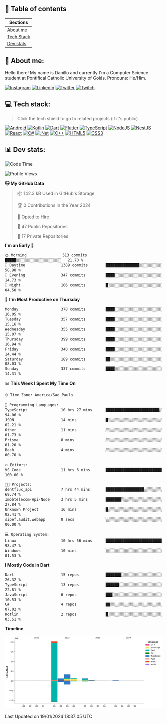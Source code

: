 ## 📃 Table of contents

|Sections|
|-|
|[About me](#about-me)|
|[Tech Stack](#tech-stack)|
|[Dev stats](#dev-stats)|

<a name="about-me"/>

## 🌈 About me:
Hello there! My name is Danillo and currently I'm a Computer Science student at Pontifical Catholic University of Goiás. Pronouns: He/Him.

[![Instagram](https://img.shields.io/badge/Instagram-%23E4405F.svg?logo=Instagram&logoColor=white)](https://instagram.com/danilloilggner)
[![LinkedIn](https://img.shields.io/badge/LinkedIn-%230077B5.svg?logo=linkedin&logoColor=white)](https://linkedin.com/in/danilloism)
[![Twitter](https://img.shields.io/badge/Twitter-%231DA1F2.svg?logo=Twitter&logoColor=white)](https://twitter.com/danilloism)
[![Twitch](https://img.shields.io/badge/Twitch-%239146FF.svg?logo=Twitch&logoColor=white)](https://twitch.tv/danilloism) 

<a name="tech-stack"/>

## 💻 Tech stack:
> Click the tech shield to go to related projects (if it's public)

[![Android](https://img.shields.io/badge/android-000?style=for-the-badge&logo=android)](#tech-stack)
[![Kotlin](https://img.shields.io/badge/kotlin-000?style=for-the-badge&logo=kotlin)](#tech-stack)
[![Dart](https://img.shields.io/badge/dart-000?style=for-the-badge&logo=dart)](https://github.com/danilloism/danilloism/blob/main/Flutter.md)
[![Flutter](https://img.shields.io/badge/Flutter-000?style=for-the-badge&logo=Flutter)](https://github.com/danilloism/danilloism/blob/main/Flutter.md)
[![TypeScript](https://img.shields.io/badge/typescript-000?style=for-the-badge&logo=typescript)](https://github.com/danilloism/danilloism/blob/main/Typescript.md)
[![NodeJS](https://img.shields.io/badge/node.js-000?style=for-the-badge&logo=node.js)](https://github.com/danilloism/danilloism/blob/main/Node.js.md)
[![NestJS](https://img.shields.io/badge/nestjs-000?style=for-the-badge&logo=nestjs)](https://github.com/danilloism/danilloism/blob/main/Nest.js.md)
[![React](https://img.shields.io/badge/react-000?style=for-the-badge&logo=react)](https://github.com/danilloism/danilloism/blob/main/React.md)
[![C#](https://img.shields.io/badge/c%23-000.svg?style=for-the-badge&logo=c-sharp)](#tech-stack)
[![.Net](https://img.shields.io/badge/.NET-000?style=for-the-badge&logo=.net)](#tech-stack)
[![C++](https://img.shields.io/badge/c++-000?style=for-the-badge&logo=c%2B%2B)](https://github.com/danilloism/danilloism/blob/main/C%2B%2B.md)
[![HTML5](https://img.shields.io/badge/html5-000?style=for-the-badge&logo=html5)](https://github.com/danilloism/danilloism/blob/main/Html.md)
[![CSS3](https://img.shields.io/badge/css3-000?style=for-the-badge&logo=css3)](https://github.com/danilloism/danilloism/blob/main/Css.md)

<a name="dev-stats"/>

## 📊 Dev stats:
<!---
[![](https://github-readme-stats.vercel.app/api?username=danilloism&theme=radical&hide_border=false&include_all_commits=false&count_private=false)](#)<br>
[![](https://github-readme-streak-stats.herokuapp.com/?user=danilloism&theme=radical&hide_border=false)](#)<br>
[![](https://github-readme-stats.vercel.app/api/top-langs/?username=danilloism&theme=radical&hide_border=false&include_all_commits=false&count_private=false&layout=compact)](#)<br>
--->
<!--START_SECTION:waka-->
![Code Time](http://img.shields.io/badge/Code%20Time-1%2C275%20hrs%2023%20mins-blue)

![Profile Views](http://img.shields.io/badge/Profile%20Views-0-blue)

**🐱 My GitHub Data** 

> 📦 142.3 kB Used in GitHub's Storage 
 > 
> 🏆 0 Contributions in the Year 2024
 > 
> 💼 Opted to Hire
 > 
> 📜 47 Public Repositories 
 > 
> 🔑 17 Private Repositories 
 > 
**I'm an Early 🐤** 

```text
🌞 Morning                513 commits         █████░░░░░░░░░░░░░░░░░░░░   21.78 % 
🌆 Daytime                1389 commits        ███████████████░░░░░░░░░░   58.98 % 
🌃 Evening                347 commits         ████░░░░░░░░░░░░░░░░░░░░░   14.73 % 
🌙 Night                  106 commits         █░░░░░░░░░░░░░░░░░░░░░░░░   04.50 % 
```
📅 **I'm Most Productive on Thursday** 

```text
Monday                   378 commits         ████░░░░░░░░░░░░░░░░░░░░░   16.05 % 
Tuesday                  357 commits         ████░░░░░░░░░░░░░░░░░░░░░   15.16 % 
Wednesday                355 commits         ████░░░░░░░░░░░░░░░░░░░░░   15.07 % 
Thursday                 399 commits         ████░░░░░░░░░░░░░░░░░░░░░   16.94 % 
Friday                   340 commits         ████░░░░░░░░░░░░░░░░░░░░░   14.44 % 
Saturday                 189 commits         ██░░░░░░░░░░░░░░░░░░░░░░░   08.03 % 
Sunday                   337 commits         ████░░░░░░░░░░░░░░░░░░░░░   14.31 % 
```


📊 **This Week I Spent My Time On** 

```text
🕑︎ Time Zone: America/Sao_Paulo

💬 Programming Languages: 
TypeScript               10 hrs 27 mins      ████████████████████████░   94.06 % 
JSON                     14 mins             █░░░░░░░░░░░░░░░░░░░░░░░░   02.21 % 
Other                    11 mins             ░░░░░░░░░░░░░░░░░░░░░░░░░   01.73 % 
Prisma                   8 mins              ░░░░░░░░░░░░░░░░░░░░░░░░░   01.20 % 
Bash                     4 mins              ░░░░░░░░░░░░░░░░░░░░░░░░░   00.70 % 

🔥 Editors: 
VS Code                  11 hrs 6 mins       █████████████████████████   100.00 % 

🐱‍💻 Projects: 
dentflux_api             7 hrs 44 mins       █████████████████░░░░░░░░   69.74 % 
Imobtelecom-Api-Node     3 hrs 5 mins        ███████░░░░░░░░░░░░░░░░░░   27.84 % 
Unknown Project          16 mins             █░░░░░░░░░░░░░░░░░░░░░░░░   02.41 % 
sipef.audit.webapp       0 secs              ░░░░░░░░░░░░░░░░░░░░░░░░░   00.00 % 

💻 Operating System: 
Linux                    10 hrs 56 mins      █████████████████████████   98.47 % 
Windows                  10 mins             ░░░░░░░░░░░░░░░░░░░░░░░░░   01.53 % 
```

**I Mostly Code in Dart** 

```text
Dart                     15 repos            ███████░░░░░░░░░░░░░░░░░░   26.32 % 
TypeScript               13 repos            ██████░░░░░░░░░░░░░░░░░░░   22.81 % 
JavaScript               6 repos             ███░░░░░░░░░░░░░░░░░░░░░░   10.53 % 
C#                       4 repos             ██░░░░░░░░░░░░░░░░░░░░░░░   07.02 % 
Kotlin                   2 repos             █░░░░░░░░░░░░░░░░░░░░░░░░   03.51 % 
```



**Timeline**

![Lines of Code chart](https://raw.githubusercontent.com/danilloism/danilloism/main/assets/bar_graph.png)


 Last Updated on 19/01/2024 18:37:05 UTC
<!--END_SECTION:waka-->
